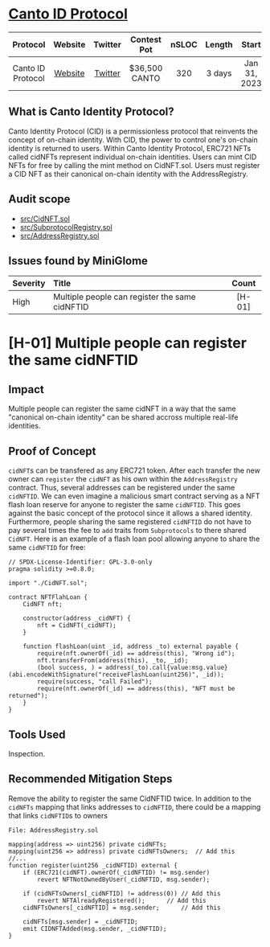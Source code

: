 # [Canto ID Protocol](https://code4rena.com/contests/2023-01-canto-identity-protocol-contest#top)

| Protocol | Website | Twitter | Contest Pot | nSLOC | Length | Start | End |
|:--:|:--:|:--:|:--:|:--:|:--:|:--:|:--:|
| Canto ID Protocol | [Website](https://www.cantoidentity.build/) | [Twitter](https://twitter.com/CantoIdentity) | $36,500 CANTO | 320 | 3 days | Jan 31, 2023 | Feb 3, 2023 |

## What is Canto Identity Protocol?

Canto Identity Protocol (CID) is a permissionless protocol that reinvents the concept of on-chain identity. With CID, the power to control one's on-chain identity is returned to users.
Within Canto Identity Protocol, ERC721 NFTs called cidNFTs represent individual on-chain identities. Users can mint CID NFTs for free by calling the mint method on CidNFT.sol.
Users must register a CID NFT as their canonical on-chain identity with the AddressRegistry.

## Audit scope

- [src/CidNFT.sol](https://github.com/code-423n4/2023-01-canto-identity/blob/main/src/CidNFT.sol)
- [src/SubprotocolRegistry.sol](https://github.com/code-423n4/2023-01-canto-identity/blob/main/src/SubprotocolRegistry.sol)
- [src/AddressRegistry.sol](https://github.com/code-423n4/2023-01-canto-identity/blob/main/src/AddressRegistry.sol)
  
## Issues found by MiniGlome

| Severity | Title | Count |
|:--|:--|:--:|
| High | Multiple people can register the same cidNFTID | [H-01] |

# [H-01] Multiple people can register the same cidNFTID

## Impact
Multiple people can register the same cidNFT in a way that the same "canonical on-chain identity" can be shared accross multiple real-life identities.

## Proof of Concept
`cidNFT`s can be transfered as any ERC721 token. After each transfer the new owner can `register` the `cidNFT` as his own within the `AddressRegistry` contract. Thus, several addresses can be registered under the same `cidNFTID`.
We can even imagine a malicious smart contract serving as a NFT flash loan reserve for anyone to register the same `cidNFTID`. This goes against the basic concept of the protocol since it allows a shared identity.
Furthermore, people sharing the same registered `cidNFTID` do not have to pay several times the fee to `add` traits from `Subprotocols` to there shared `CidNFT`.
Here is an example of a flash loan pool allowing anyone to share the same `cidNFTID` for free:
```solidity
// SPDX-License-Identifier: GPL-3.0-only
pragma solidity >=0.8.0;

import "./CidNFT.sol";

contract NFTFlahLoan {
	CidNFT nft;

	constructor(address _cidNFT) {
		nft = CidNFT(_cidNFT);
	}

	function flashLoan(uint _id, address _to) external payable {
		require(nft.ownerOf(_id) == address(this), "Wrong id");
		nft.transferFrom(address(this), _to, _id);
		(bool success, ) = address(_to).call{value:msg.value}(abi.encodeWithSignature("receiveFlashLoan(uint256)", _id));
		require(success, "call Failed");
		require(nft.ownerOf(_id) == address(this), "NFT must be returned");
	}
}
```

## Tools Used
Inspection.

## Recommended Mitigation Steps
Remove the ability to register the same CidNFTID twice.
In addition to the `cidNFTs` mapping that links addresses to `cidNFTID`, there could be a mapping that links `cidNFTID`s to owners
```solidity
File: AddressRegistry.sol

mapping(address => uint256) private cidNFTs;
mapping(uint256 => address) private cidNFTsOwners;	// Add this
//...
function register(uint256 _cidNFTID) external {
	if (ERC721(cidNFT).ownerOf(_cidNFTID) != msg.sender)
		revert NFTNotOwnedByUser(_cidNFTID, msg.sender);

	if (cidNFTsOwners[_cidNFTID] != address(0))	// Add this
		revert NFTAlreadyRegistered();		// Add this
	cidNFTsOwners[_cidNFTID] = msg.sender;		// Add this

	cidNFTs[msg.sender] = _cidNFTID;
	emit CIDNFTAdded(msg.sender, _cidNFTID);
}
```
